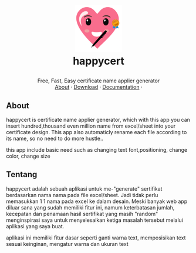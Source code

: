 <h1>
<p align="center">
  <img src="https://github.com/risal098/happycert/blob/main/source/android-chrome-192x192.png" alt="Logo" width="128">
  <br>happycert
</h1>
 <p align="center">
    Free, Fast, Easy certificate name applier generator
    <br />
    <a href="#about">About</a>
    ·
    <a href="https://drive.google.com/drive/u/0/folders/1kD_oFd6BFH8faGDGzcpAqWpJJvflb5rO">Download</a>
    ·
    <a href=#>Documentation</a>
    ·
    
  </p>
</p>

## About
happycert is certificate name applier generator, which with this app you can insert hundred,thousand even million name from excel/sheet into your certificate design. This app also automaticly rename each file according to its name, so no need to do more hustle..

this app include basic need such as changing text font,positioning, change color, change size


## Tentang
happycert adalah sebuah aplikasi untuk me-"generate" sertifikat berdasarkan nama nama pada file excel/sheet. Jadi tidak perlu memasukkan 1 1 nama pada excel ke dalam desain. Meski banyak web app diluar sana yang sudah memiliki fitur ini, namum keterbatasan jumlah, kecepatan dan penamaan hasil sertifikat yang masih "random" menginspirasi saya untuk menyelesaikan ketiga masalah tersebut melalui aplikasi yang saya buat.

aplikasi ini memiliki fitur dasar seperti ganti warna text, memposisikan text sesuai keinginan, mengatur warna dan ukuran text
